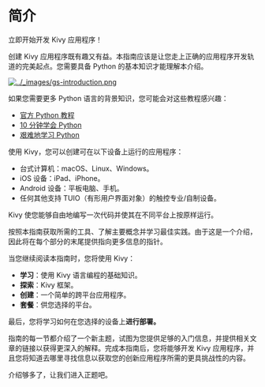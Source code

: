 # 简介

立即开始开发 Kivy 应用程序！

创建 Kivy 应用程序既有趣又有益。本指南应该是让您走上正确的应用程序开发轨道的完美起点。您需要具备 Python 的基本知识才能理解本介绍。

[![../\_images/gs-introduction.png](https://kivy.org/doc/stable/\_images/gs-introduction.png)](https://kivy.org/doc/stable/\_images/gs-introduction.png)

如果您需要更多 Python 语言的背景知识，您可能会对这些教程感兴趣：

* [官方 Python 教程](http://docs.python.org/tutorial/)
* [10 分钟学会 Python](https://www.stavros.io/tutorials/python/)
* [艰难地学习 Python](http://learnpythonthehardway.org/)

使用 Kivy，您可以创建可在以下设备上运行的应用程序：

* 台式计算机：macOS、Linux、Windows。
* iOS 设备：iPad、iPhone。
* Android 设备：平板电脑、手机。
* 任何其他支持 TUIO（有形用户界面对象）的触控专业/自制设备。

Kivy 使您能够自由地编写一次代码并使其在不同平台上按原样运行。

按照本指南获取所需的工具、了解主要概念并学习最佳实践。由于这是一个介绍，因此将在每个部分的末尾提供指向更多信息的指针。

当您继续阅读本指南时，您将使用 Kivy：

* **学习**：使用 Kivy 语言编程的基础知识。
* **探索**：Kivy 框架。
* **创建**：一个简单的跨平台应用程序。
* **套餐**：供您选择的平台。

最后，您将学习如何在您选择的设备上**进行部署。**

指南的每一节都介绍了一个新主题，试图为您提供足够的入门信息，并提供相关文章的链接以获得更深入的解释。完成本指南后，您将能够开发 Kivy 应用程序，并且您将知道去哪里寻找信息以获取您的创新应用程序所需的更具挑战性的内容。

介绍够多了，让我们进入正题吧。
